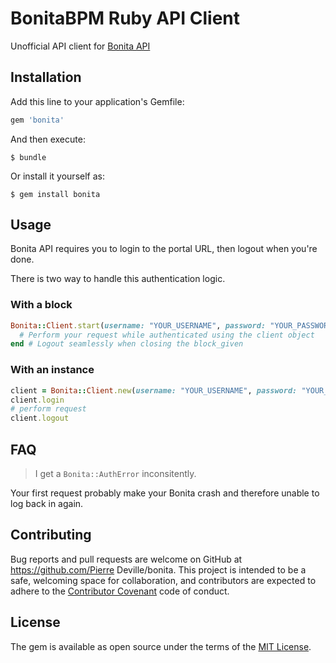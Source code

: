 # BonitaBPM Ruby API Client

Unofficial API client for [Bonita API](https://effilab.atlassian.net/wiki/display/IT/Product+Launch+-+Overview)

## Installation

Add this line to your application's Gemfile:

```ruby
gem 'bonita'
```

And then execute:

    $ bundle

Or install it yourself as:

    $ gem install bonita

## Usage

Bonita API requires you to login to the portal URL, then logout when you're done.

There is two way to handle this authentication logic.

### With a block

```ruby
Bonita::Client.start(username: "YOUR_USERNAME", password: "YOUR_PASSWORD", url: "YOUR_BONITA_SERVER_URL") do |client|
  # Perform your request while authenticated using the client object
end # Logout seamlessly when closing the block_given
```

### With an instance
```ruby
client = Bonita::Client.new(username: "YOUR_USERNAME", password: "YOUR_PASSWORD", url: "YOUR_BONITA_SERVER_URL")
client.login
# perform request
client.logout
```

## FAQ

> I get a `Bonita::AuthError` inconsitently.

Your first request probably make your Bonita crash and therefore unable to log back in again.

## Contributing

Bug reports and pull requests are welcome on GitHub at https://github.com/Pierre Deville/bonita. This project is intended to be a safe, welcoming space for collaboration, and contributors are expected to adhere to the [Contributor Covenant](http://contributor-covenant.org) code of conduct.


## License

The gem is available as open source under the terms of the [MIT License](http://opensource.org/licenses/MIT).
